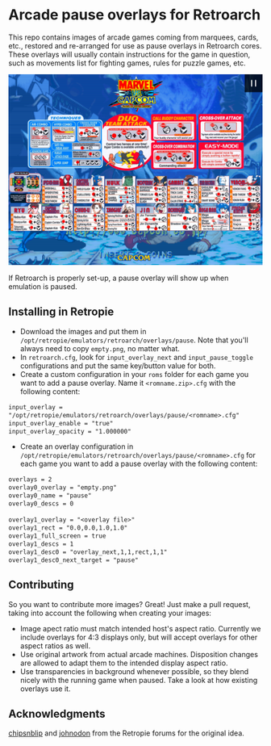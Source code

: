 # Arcade pause overlays for Retroarch

This repo contains images of arcade games coming from marquees, cards, etc., restored and re-arranged for use as pause overlays in Retroarch cores.
These overlays will usually contain instructions for the game in question, such as movements list for fighting games, rules for puzzle games, etc.

![Pause overlay example](snapshot.png)

If Retroarch is properly set-up, a pause overlay will show up when emulation is paused.

## Installing in Retropie

* Download the images and put them in `/opt/retropie/emulators/retroarch/overlays/pause`. Note that you'll always need to copy `empty.png`, no matter what.
* In `retroarch.cfg`, look for `input_overlay_next` and `input_pause_toggle` configurations and put the same key/button value for both.
* Create a custom configuration in your `roms` folder for each game you want to add a pause overlay. Name it `<romname.zip>.cfg` with the following content:

```
input_overlay = "/opt/retropie/emulators/retroarch/overlays/pause/<romname>.cfg"
input_overlay_enable = "true"
input_overlay_opacity = "1.000000"
```

* Create an overlay configuration in `/opt/retropie/emulators/retroarch/overlays/pause/<romname>.cfg` for each game you want to add a pause overlay with the following content:

```
overlays = 2
overlay0_overlay = "empty.png"
overlay0_name = "pause"
overlay0_descs = 0

overlay1_overlay = "<overlay file>"
overlay1_rect = "0.0,0.0,1.0,1.0"
overlay1_full_screen = true
overlay1_descs = 1
overlay1_desc0 = "overlay_next,1,1,rect,1,1"
overlay1_desc0_next_target = "pause"
```

## Contributing

So you want to contribute more images? Great! Just make a pull request, taking into account the following when creating your images:

* Image apect ratio must match intended host's aspect ratio. Currently we include overlays for 4:3 displays only, but will accept overlays for other aspect ratios as well.
* Use original artwork from actual arcade machines. Disposition changes are allowed to adapt them to the intended display aspect ratio.
* Use transparencies in background whenever possible, so they blend nicely with the running game when paused. Take a look at how existing overlays use it.

## Acknowledgments

[chipsnblip](https://retropie.org.uk/forum/user/chipsnblip) and [johnodon](https://retropie.org.uk/forum/user/johnodon) from the Retropie forums for the original idea.
